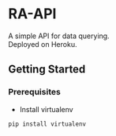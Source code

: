 # RA-API

A simple API for data querying.  
Deployed on Heroku.

## Getting Started

### Prerequisites
* Install virtualenv 
```
pip install virtualenv
``` 

